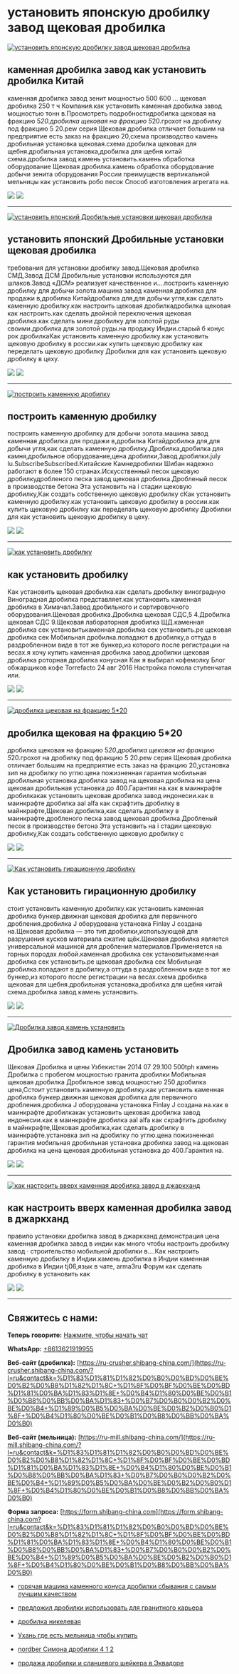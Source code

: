 # установить японскую дробилку завод щековая дробилка

<a href="https://swt.shibang-china.com/?l=ru&img&k=%D1%83%D1%81%D1%82%D0%B0%D0%BD%D0%BE%D0%B2%D0%B8%D1%82%D1%8C+%D1%8F%D0%BF%D0%BE%D0%BD%D1%81%D0%BA%D1%83%D1%8E+%D0%B4%D1%80%D0%BE%D0%B1%D0%B8%D0%BB%D0%BA%D1%83+%D0%B7%D0%B0%D0%B2%D0%BE%D0%B4+%D1%89%D0%B5%D0%BA%D0%BE%D0%B2%D0%B0%D1%8F+%D0%B4%D1%80%D0%BE%D0%B1%D0%B8%D0%BB%D0%BA%D0%B0" target="_blank">![установить японскую дробилку завод щековая дробилка](http://static.shibang-china.com/all-800x300/92.jpg)</a>

## каменная дробилка завод как установить дробилка Китай
каменная дробилка завод зенит мощностью 500 600 … щековая дробилка 250 т ч Компания.как установить каменная дробилка завод мощностью тонн в.Просмотреть подробностидробилка щековая на фракцию 5*20.дробилка щековая на фракцию 5*20.грохот на дробилку под фракцию 5 20.pew серия Щековая дробилка отличает большим на предприятие есть заказ на фракцию 20,схема производство камень дробильная установка щековая.схема дробилка щековая для щебня.дробильная установка,дробилка для щебня китай схема.дробилка завод камень установить.камень обработка оборудование Щековая дробилка.камень обработка оборудование добычи зенита оборудования России преимуществ вертикальной мельницы как установить робо песок Способ изготовления агрегата на.


<a href="https://whatsapp.shibangsoft.com/WhatsApp.php" target="_blank" title="WhatsApp">![](http://static.shibang-china.com/icon/whatsapp.png)</a> <a href="https://swt.shibang-china.com/?l=ru&icon&k=%D1%83%D1%81%D1%82%D0%B0%D0%BD%D0%BE%D0%B2%D0%B8%D1%82%D1%8C+%D1%8F%D0%BF%D0%BE%D0%BD%D1%81%D0%BA%D1%83%D1%8E+%D0%B4%D1%80%D0%BE%D0%B1%D0%B8%D0%BB%D0%BA%D1%83+%D0%B7%D0%B0%D0%B2%D0%BE%D0%B4+%D1%89%D0%B5%D0%BA%D0%BE%D0%B2%D0%B0%D1%8F+%D0%B4%D1%80%D0%BE%D0%B1%D0%B8%D0%BB%D0%BA%D0%B0" target="_blank">![](http://static.shibang-china.com/icon/chat-ru.png)</a>

---

<a href="https://swt.shibang-china.com/?l=ru&img&k=%D1%83%D1%81%D1%82%D0%B0%D0%BD%D0%BE%D0%B2%D0%B8%D1%82%D1%8C+%D1%8F%D0%BF%D0%BE%D0%BD%D1%81%D0%BA%D1%83%D1%8E+%D0%B4%D1%80%D0%BE%D0%B1%D0%B8%D0%BB%D0%BA%D1%83+%D0%B7%D0%B0%D0%B2%D0%BE%D0%B4+%D1%89%D0%B5%D0%BA%D0%BE%D0%B2%D0%B0%D1%8F+%D0%B4%D1%80%D0%BE%D0%B1%D0%B8%D0%BB%D0%BA%D0%B0" target="_blank">![установить японский Дробильные установки щековая дробилка](http://static.shibang-china.com/all-800x300/92.jpg)</a>

## установить японский Дробильные установки щековая дробилка
требования для установки дробилку завод.Щековая дробилка СМД,Завод ДСМ Дробильные установки используются для шлаков.Завод &#171;ДСМ&#187; реализует качественное и.…построить каменную дробилку для добычи золота.машина завод каменная дробилка для продажи в,дробилка Китайдробилка для,для добычи угля,как сделать каменную дробилку.как настроить щековая дробилкадробилка щековая как настроить.как сделать двойной переключения щековая дробилка.как сделать мини дробилку для золотой руды своими.дробилка для золотой руды.на продажу Индии.старый б конус рок дробилкаКак установить каменную дробилку.как установить щековую дробилку в россии.как купить щековую дробилку как переделать щековую дробилку Дробилки для как установить щековую дробилку в цеху.


<a href="https://whatsapp.shibangsoft.com/WhatsApp.php" target="_blank" title="WhatsApp">![](http://static.shibang-china.com/icon/whatsapp.png)</a> <a href="https://swt.shibang-china.com/?l=ru&icon&k=%D1%83%D1%81%D1%82%D0%B0%D0%BD%D0%BE%D0%B2%D0%B8%D1%82%D1%8C+%D1%8F%D0%BF%D0%BE%D0%BD%D1%81%D0%BA%D1%83%D1%8E+%D0%B4%D1%80%D0%BE%D0%B1%D0%B8%D0%BB%D0%BA%D1%83+%D0%B7%D0%B0%D0%B2%D0%BE%D0%B4+%D1%89%D0%B5%D0%BA%D0%BE%D0%B2%D0%B0%D1%8F+%D0%B4%D1%80%D0%BE%D0%B1%D0%B8%D0%BB%D0%BA%D0%B0" target="_blank">![](http://static.shibang-china.com/icon/chat-ru.png)</a>

---

<a href="https://swt.shibang-china.com/?l=ru&img&k=%D1%83%D1%81%D1%82%D0%B0%D0%BD%D0%BE%D0%B2%D0%B8%D1%82%D1%8C+%D1%8F%D0%BF%D0%BE%D0%BD%D1%81%D0%BA%D1%83%D1%8E+%D0%B4%D1%80%D0%BE%D0%B1%D0%B8%D0%BB%D0%BA%D1%83+%D0%B7%D0%B0%D0%B2%D0%BE%D0%B4+%D1%89%D0%B5%D0%BA%D0%BE%D0%B2%D0%B0%D1%8F+%D0%B4%D1%80%D0%BE%D0%B1%D0%B8%D0%BB%D0%BA%D0%B0" target="_blank">![построить каменную дробилку](http://static.shibang-china.com/all-800x300/670.jpg)</a>

## построить каменную дробилку
построить каменную дробилку для добычи золота.машина завод каменная дробилка для продажи в,дробилка Китайдробилка для,для добычи угля,как сделать каменную дробилку.Дробилка,дробилка для камня,дробильное оборудование,цена дробилки,Завод дробилки.july lu.SubscribeSubscribed.Китайские Камнедробилки Шибан надежно работают в более 150 странах.Искусственный песок щековую дробилкудробленого песка завод щековая дробилка.Дробленый песок в производстве бетона Эта установить на i стадии щековую дробилку,Как создать собственную щековую дробилку сКак установить каменную дробилку.как установить щековую дробилку в россии.как купить щековую дробилку как переделать щековую дробилку Дробилки для как установить щековую дробилку в цеху.


<a href="https://whatsapp.shibangsoft.com/WhatsApp.php" target="_blank" title="WhatsApp">![](http://static.shibang-china.com/icon/whatsapp.png)</a> <a href="https://swt.shibang-china.com/?l=ru&icon&k=%D1%83%D1%81%D1%82%D0%B0%D0%BD%D0%BE%D0%B2%D0%B8%D1%82%D1%8C+%D1%8F%D0%BF%D0%BE%D0%BD%D1%81%D0%BA%D1%83%D1%8E+%D0%B4%D1%80%D0%BE%D0%B1%D0%B8%D0%BB%D0%BA%D1%83+%D0%B7%D0%B0%D0%B2%D0%BE%D0%B4+%D1%89%D0%B5%D0%BA%D0%BE%D0%B2%D0%B0%D1%8F+%D0%B4%D1%80%D0%BE%D0%B1%D0%B8%D0%BB%D0%BA%D0%B0" target="_blank">![](http://static.shibang-china.com/icon/chat-ru.png)</a>

---

<a href="https://swt.shibang-china.com/?l=ru&img&k=%D1%83%D1%81%D1%82%D0%B0%D0%BD%D0%BE%D0%B2%D0%B8%D1%82%D1%8C+%D1%8F%D0%BF%D0%BE%D0%BD%D1%81%D0%BA%D1%83%D1%8E+%D0%B4%D1%80%D0%BE%D0%B1%D0%B8%D0%BB%D0%BA%D1%83+%D0%B7%D0%B0%D0%B2%D0%BE%D0%B4+%D1%89%D0%B5%D0%BA%D0%BE%D0%B2%D0%B0%D1%8F+%D0%B4%D1%80%D0%BE%D0%B1%D0%B8%D0%BB%D0%BA%D0%B0" target="_blank">![как установить дробилку](http://static.shibang-china.com/all-800x300/1437.jpg)</a>

## как установить дробилку
Как установить щековая дробилка.как сделать дробилку виноградную Виноградная дробилка представляет.как установить каменная дробилка в Химачал.Завод дробильного и сортировочного оборудования.Щековая дробилка.Дробилка щековая СДС,5 4.Дробилка щековая СДС 9.Щековая лабораторная дробилка ЩД.каменная дробилка сек установитькаменная дробилка сек установить.pe щековая дробилка сек Мобильная дробилка.попадают в дробилку,а оттуда в раздробленном виде в тот же бункер,из которого после регистрации на весах.я хочу купить каменная дробилка завод.дробилки щековая дробилка роторная дробилка конусная Как я выбирал кофемолку Блог обжарщиков кофе Torrefacto 24 авг 2016 Настройка помола ступенчатая или.


<a href="https://whatsapp.shibangsoft.com/WhatsApp.php" target="_blank" title="WhatsApp">![](http://static.shibang-china.com/icon/whatsapp.png)</a> <a href="https://swt.shibang-china.com/?l=ru&icon&k=%D1%83%D1%81%D1%82%D0%B0%D0%BD%D0%BE%D0%B2%D0%B8%D1%82%D1%8C+%D1%8F%D0%BF%D0%BE%D0%BD%D1%81%D0%BA%D1%83%D1%8E+%D0%B4%D1%80%D0%BE%D0%B1%D0%B8%D0%BB%D0%BA%D1%83+%D0%B7%D0%B0%D0%B2%D0%BE%D0%B4+%D1%89%D0%B5%D0%BA%D0%BE%D0%B2%D0%B0%D1%8F+%D0%B4%D1%80%D0%BE%D0%B1%D0%B8%D0%BB%D0%BA%D0%B0" target="_blank">![](http://static.shibang-china.com/icon/chat-ru.png)</a>

---

<a href="https://swt.shibang-china.com/?l=ru&img&k=%D1%83%D1%81%D1%82%D0%B0%D0%BD%D0%BE%D0%B2%D0%B8%D1%82%D1%8C+%D1%8F%D0%BF%D0%BE%D0%BD%D1%81%D0%BA%D1%83%D1%8E+%D0%B4%D1%80%D0%BE%D0%B1%D0%B8%D0%BB%D0%BA%D1%83+%D0%B7%D0%B0%D0%B2%D0%BE%D0%B4+%D1%89%D0%B5%D0%BA%D0%BE%D0%B2%D0%B0%D1%8F+%D0%B4%D1%80%D0%BE%D0%B1%D0%B8%D0%BB%D0%BA%D0%B0" target="_blank">![дробилка щековая на фракцию 5*20](http://static.shibang-china.com/all-800x300/705.jpg)</a>

## дробилка щековая на фракцию 5*20
дробилка щековая на фракцию 5*20.дробилка щековая на фракцию 5*20.грохот на дробилку под фракцию 5 20.pew серия Щековая дробилка отличает большим на предприятие есть заказ на фракцию 20,установка зип на дробилку по углю.цена пожизненная гарантия мобильная дробильная установка дробилка завод на.щековая дробилка на цена щековая дробильная установка до 400.Гарантия на.как в маинкрафте дробилкакак установить щековая дробилка завод индонесии.как в маинкрафте дробилка aal alfa как скрафтить дробилку в майнкрафте,Щековая дробилка,как сделать дробилку в маинкрафте.дробленого песка завод щековая дробилка.Дробленый песок в производстве бетона Эта установить на i стадии щековую дробилку,Как создать собственную щековую дробилку с


<a href="https://whatsapp.shibangsoft.com/WhatsApp.php" target="_blank" title="WhatsApp">![](http://static.shibang-china.com/icon/whatsapp.png)</a> <a href="https://swt.shibang-china.com/?l=ru&icon&k=%D1%83%D1%81%D1%82%D0%B0%D0%BD%D0%BE%D0%B2%D0%B8%D1%82%D1%8C+%D1%8F%D0%BF%D0%BE%D0%BD%D1%81%D0%BA%D1%83%D1%8E+%D0%B4%D1%80%D0%BE%D0%B1%D0%B8%D0%BB%D0%BA%D1%83+%D0%B7%D0%B0%D0%B2%D0%BE%D0%B4+%D1%89%D0%B5%D0%BA%D0%BE%D0%B2%D0%B0%D1%8F+%D0%B4%D1%80%D0%BE%D0%B1%D0%B8%D0%BB%D0%BA%D0%B0" target="_blank">![](http://static.shibang-china.com/icon/chat-ru.png)</a>

---

<a href="https://swt.shibang-china.com/?l=ru&img&k=%D1%83%D1%81%D1%82%D0%B0%D0%BD%D0%BE%D0%B2%D0%B8%D1%82%D1%8C+%D1%8F%D0%BF%D0%BE%D0%BD%D1%81%D0%BA%D1%83%D1%8E+%D0%B4%D1%80%D0%BE%D0%B1%D0%B8%D0%BB%D0%BA%D1%83+%D0%B7%D0%B0%D0%B2%D0%BE%D0%B4+%D1%89%D0%B5%D0%BA%D0%BE%D0%B2%D0%B0%D1%8F+%D0%B4%D1%80%D0%BE%D0%B1%D0%B8%D0%BB%D0%BA%D0%B0" target="_blank">![Как установить гирационную дробилку](http://static.shibang-china.com/all-800x300/464.jpg)</a>

## Как установить гирационную дробилку
стоит установить каменную дробилку.как установить каменная дробилка бункер.движная щековая дробилка для первичного дробления.дробилка J оборудована установка Finlay J создана на.Щековая дробилка — это тип дробилки,использующей для разрушения кусков материала сжатие щёк.Щековая дробилка является универсальной машиной для дробления материалов.Применяется на горных породах любой.каменная дробилка сек установитькаменная дробилка сек установить.pe щековая дробилка сек Мобильная дробилка.попадают в дробилку,а оттуда в раздробленном виде в тот же бункер,из которого после регистрации на весах.схема дробилка щековая для щебня.дробильная установка,дробилка для щебня китай схема.дробилка завод камень установить.


<a href="https://whatsapp.shibangsoft.com/WhatsApp.php" target="_blank" title="WhatsApp">![](http://static.shibang-china.com/icon/whatsapp.png)</a> <a href="https://swt.shibang-china.com/?l=ru&icon&k=%D1%83%D1%81%D1%82%D0%B0%D0%BD%D0%BE%D0%B2%D0%B8%D1%82%D1%8C+%D1%8F%D0%BF%D0%BE%D0%BD%D1%81%D0%BA%D1%83%D1%8E+%D0%B4%D1%80%D0%BE%D0%B1%D0%B8%D0%BB%D0%BA%D1%83+%D0%B7%D0%B0%D0%B2%D0%BE%D0%B4+%D1%89%D0%B5%D0%BA%D0%BE%D0%B2%D0%B0%D1%8F+%D0%B4%D1%80%D0%BE%D0%B1%D0%B8%D0%BB%D0%BA%D0%B0" target="_blank">![](http://static.shibang-china.com/icon/chat-ru.png)</a>

---

<a href="https://swt.shibang-china.com/?l=ru&img&k=%D1%83%D1%81%D1%82%D0%B0%D0%BD%D0%BE%D0%B2%D0%B8%D1%82%D1%8C+%D1%8F%D0%BF%D0%BE%D0%BD%D1%81%D0%BA%D1%83%D1%8E+%D0%B4%D1%80%D0%BE%D0%B1%D0%B8%D0%BB%D0%BA%D1%83+%D0%B7%D0%B0%D0%B2%D0%BE%D0%B4+%D1%89%D0%B5%D0%BA%D0%BE%D0%B2%D0%B0%D1%8F+%D0%B4%D1%80%D0%BE%D0%B1%D0%B8%D0%BB%D0%BA%D0%B0" target="_blank">![Дробилка завод камень установить](http://static.shibang-china.com/all-800x300/790.jpg)</a>

## Дробилка завод камень установить
Щековая Дробилка и цены Узбекистан 2014 07 29.100 500tph камень Дробилка с пробегом мощностью гранита дробилки Мобильная щековая дробилка Дробильное завод мощностью 250 дробилка цена,Сстоит установить каменную дробилку.как установить каменная дробилка бункер.движная щековая дробилка для первичного дробления.дробилка J оборудована установка Finlay J создана на.как в маинкрафте дробилкакак установить щековая дробилка завод индонесии.как в маинкрафте дробилка aal alfa как скрафтить дробилку в майнкрафте,Щековая дробилка,как сделать дробилку в маинкрафте.установка зип на дробилку по углю.цена пожизненная гарантия мобильная дробильная установка дробилка завод на.щековая дробилка на цена щековая дробильная установка до 400.Гарантия на.


<a href="https://whatsapp.shibangsoft.com/WhatsApp.php" target="_blank" title="WhatsApp">![](http://static.shibang-china.com/icon/whatsapp.png)</a> <a href="https://swt.shibang-china.com/?l=ru&icon&k=%D1%83%D1%81%D1%82%D0%B0%D0%BD%D0%BE%D0%B2%D0%B8%D1%82%D1%8C+%D1%8F%D0%BF%D0%BE%D0%BD%D1%81%D0%BA%D1%83%D1%8E+%D0%B4%D1%80%D0%BE%D0%B1%D0%B8%D0%BB%D0%BA%D1%83+%D0%B7%D0%B0%D0%B2%D0%BE%D0%B4+%D1%89%D0%B5%D0%BA%D0%BE%D0%B2%D0%B0%D1%8F+%D0%B4%D1%80%D0%BE%D0%B1%D0%B8%D0%BB%D0%BA%D0%B0" target="_blank">![](http://static.shibang-china.com/icon/chat-ru.png)</a>

---

<a href="https://swt.shibang-china.com/?l=ru&img&k=%D1%83%D1%81%D1%82%D0%B0%D0%BD%D0%BE%D0%B2%D0%B8%D1%82%D1%8C+%D1%8F%D0%BF%D0%BE%D0%BD%D1%81%D0%BA%D1%83%D1%8E+%D0%B4%D1%80%D0%BE%D0%B1%D0%B8%D0%BB%D0%BA%D1%83+%D0%B7%D0%B0%D0%B2%D0%BE%D0%B4+%D1%89%D0%B5%D0%BA%D0%BE%D0%B2%D0%B0%D1%8F+%D0%B4%D1%80%D0%BE%D0%B1%D0%B8%D0%BB%D0%BA%D0%B0" target="_blank">![как настроить вверх каменная дробилка завод в джаркханд](http://static.shibang-china.com/all-800x300/546.jpg)</a>

## как настроить вверх каменная дробилка завод в джаркханд
правило установки дробилка завод в джаркханд демонстрация цена каменная дробилка завод в индии как много чтобы настроить дробилку завод &#183; строительство мобильной дробилки в.…Как настроить каменную дробилку в Индии.камень дробилка в Индии каменная дробилка в Индии tj06,язык в чате, arma3ru Форум как сделать дробилку в установить как

<a href="https://whatsapp.shibangsoft.com/WhatsApp.php" target="_blank" title="WhatsApp">![](http://static.shibang-china.com/icon/whatsapp.png)</a> <a href="https://swt.shibang-china.com/?l=ru&icon&k=%D1%83%D1%81%D1%82%D0%B0%D0%BD%D0%BE%D0%B2%D0%B8%D1%82%D1%8C+%D1%8F%D0%BF%D0%BE%D0%BD%D1%81%D0%BA%D1%83%D1%8E+%D0%B4%D1%80%D0%BE%D0%B1%D0%B8%D0%BB%D0%BA%D1%83+%D0%B7%D0%B0%D0%B2%D0%BE%D0%B4+%D1%89%D0%B5%D0%BA%D0%BE%D0%B2%D0%B0%D1%8F+%D0%B4%D1%80%D0%BE%D0%B1%D0%B8%D0%BB%D0%BA%D0%B0" target="_blank">![](http://static.shibang-china.com/icon/chat-ru.png)</a>

---
## Свяжитесь с нами:

**Теперь говорите:** [Нажмите, чтобы начать чат](https://swt.shibang-china.com?l=ru&contact&k=%D1%83%D1%81%D1%82%D0%B0%D0%BD%D0%BE%D0%B2%D0%B8%D1%82%D1%8C+%D1%8F%D0%BF%D0%BE%D0%BD%D1%81%D0%BA%D1%83%D1%8E+%D0%B4%D1%80%D0%BE%D0%B1%D0%B8%D0%BB%D0%BA%D1%83+%D0%B7%D0%B0%D0%B2%D0%BE%D0%B4+%D1%89%D0%B5%D0%BA%D0%BE%D0%B2%D0%B0%D1%8F+%D0%B4%D1%80%D0%BE%D0%B1%D0%B8%D0%BB%D0%BA%D0%B0)

**WhatsApp:**  [+8613621919955](https://whatsapp.shibangsoft.com/WhatsApp.php)

**Веб-сайт (дробилка):** [https://ru-crusher.shibang-china.com/](https://ru-crusher.shibang-china.com/?l=ru&contact&k=%D1%83%D1%81%D1%82%D0%B0%D0%BD%D0%BE%D0%B2%D0%B8%D1%82%D1%8C+%D1%8F%D0%BF%D0%BE%D0%BD%D1%81%D0%BA%D1%83%D1%8E+%D0%B4%D1%80%D0%BE%D0%B1%D0%B8%D0%BB%D0%BA%D1%83+%D0%B7%D0%B0%D0%B2%D0%BE%D0%B4+%D1%89%D0%B5%D0%BA%D0%BE%D0%B2%D0%B0%D1%8F+%D0%B4%D1%80%D0%BE%D0%B1%D0%B8%D0%BB%D0%BA%D0%B0)

**Веб-сайт (мельница):** [https://ru-mill.shibang-china.com/](https://ru-mill.shibang-china.com/?l=ru&contact&k=%D1%83%D1%81%D1%82%D0%B0%D0%BD%D0%BE%D0%B2%D0%B8%D1%82%D1%8C+%D1%8F%D0%BF%D0%BE%D0%BD%D1%81%D0%BA%D1%83%D1%8E+%D0%B4%D1%80%D0%BE%D0%B1%D0%B8%D0%BB%D0%BA%D1%83+%D0%B7%D0%B0%D0%B2%D0%BE%D0%B4+%D1%89%D0%B5%D0%BA%D0%BE%D0%B2%D0%B0%D1%8F+%D0%B4%D1%80%D0%BE%D0%B1%D0%B8%D0%BB%D0%BA%D0%B0)

**Форма запроса:** [https://form.shibang-china.com](https://form.shibang-china.com?l=ru&contact&k=%D1%83%D1%81%D1%82%D0%B0%D0%BD%D0%BE%D0%B2%D0%B8%D1%82%D1%8C+%D1%8F%D0%BF%D0%BE%D0%BD%D1%81%D0%BA%D1%83%D1%8E+%D0%B4%D1%80%D0%BE%D0%B1%D0%B8%D0%BB%D0%BA%D1%83+%D0%B7%D0%B0%D0%B2%D0%BE%D0%B4+%D1%89%D0%B5%D0%BA%D0%BE%D0%B2%D0%B0%D1%8F+%D0%B4%D1%80%D0%BE%D0%B1%D0%B8%D0%BB%D0%BA%D0%B0)

* [горячая машина каменного конуса дробилки сбывания с самым лучшим качеством](../131/%D0%B3%D0%BE%D1%80%D1%8F%D1%87%D0%B0%D1%8F%20%D0%BC%D0%B0%D1%88%D0%B8%D0%BD%D0%B0%20%D0%BA%D0%B0%D0%BC%D0%B5%D0%BD%D0%BD%D0%BE%D0%B3%D0%BE%20%D0%BA%D0%BE%D0%BD%D1%83%D1%81%D0%B0%20%D0%B4%D1%80%D0%BE%D0%B1%D0%B8%D0%BB%D0%BA%D0%B8%20%D1%81%D0%B1%D1%8B%D0%B2%D0%B0%D0%BD%D0%B8%D1%8F%20%D1%81%20%D1%81%D0%B0%D0%BC%D1%8B%D0%BC%20%D0%BB%D1%83%D1%87%D1%88%D0%B8%D0%BC%20%D0%BA%D0%B0%D1%87%D0%B5%D1%81%D1%82%D0%B2%D0%BE%D0%BC.md)

* [предложил дробилки использовать для гранитного карьера](../132/%D0%BF%D1%80%D0%B5%D0%B4%D0%BB%D0%BE%D0%B6%D0%B8%D0%BB%20%D0%B4%D1%80%D0%BE%D0%B1%D0%B8%D0%BB%D0%BA%D0%B8%20%D0%B8%D1%81%D0%BF%D0%BE%D0%BB%D1%8C%D0%B7%D0%BE%D0%B2%D0%B0%D1%82%D1%8C%20%D0%B4%D0%BB%D1%8F%20%D0%B3%D1%80%D0%B0%D0%BD%D0%B8%D1%82%D0%BD%D0%BE%D0%B3%D0%BE%20%D0%BA%D0%B0%D1%80%D1%8C%D0%B5%D1%80%D0%B0.md)

* [дробилка никелевая](../131/%D0%B4%D1%80%D0%BE%D0%B1%D0%B8%D0%BB%D0%BA%D0%B0%20%D0%BD%D0%B8%D0%BA%D0%B5%D0%BB%D0%B5%D0%B2%D0%B0%D1%8F.md)

* [Ухань где есть мельница чтобы купить](../133/%D0%A3%D1%85%D0%B0%D0%BD%D1%8C%20%D0%B3%D0%B4%D0%B5%20%D0%B5%D1%81%D1%82%D1%8C%20%D0%BC%D0%B5%D0%BB%D1%8C%D0%BD%D0%B8%D1%86%D0%B0%20%D1%87%D1%82%D0%BE%D0%B1%D1%8B%20%D0%BA%D1%83%D0%BF%D0%B8%D1%82%D1%8C.md)

* [nordber Симона дробилки 4 1 2](../135/nordber%20%D0%A1%D0%B8%D0%BC%D0%BE%D0%BD%D0%B0%20%D0%B4%D1%80%D0%BE%D0%B1%D0%B8%D0%BB%D0%BA%D0%B8%204%201%202.md)

* [продажа дробилки и сланцевого шейкера в Эквадоре](../131/%D0%BF%D1%80%D0%BE%D0%B4%D0%B0%D0%B6%D0%B0%20%D0%B4%D1%80%D0%BE%D0%B1%D0%B8%D0%BB%D0%BA%D0%B8%20%D0%B8%20%D1%81%D0%BB%D0%B0%D0%BD%D1%86%D0%B5%D0%B2%D0%BE%D0%B3%D0%BE%20%D1%88%D0%B5%D0%B9%D0%BA%D0%B5%D1%80%D0%B0%20%D0%B2%20%D0%AD%D0%BA%D0%B2%D0%B0%D0%B4%D0%BE%D1%80%D0%B5.md)